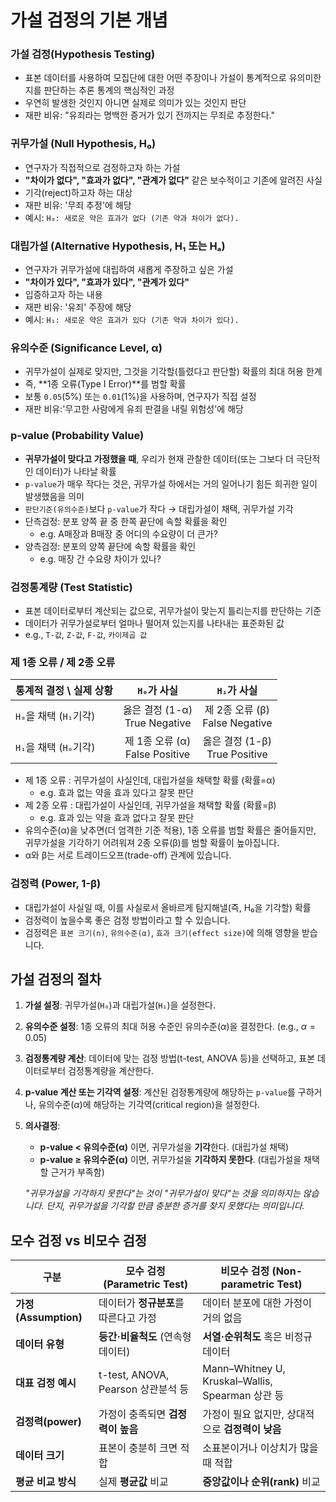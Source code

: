 
# 가설 검정의 기본 개념

### 가설 검정(Hypothesis Testing)
- 표본 데이터를 사용하여 모집단에 대한 어떤 주장이나 가설이 통계적으로 유의미한지를 판단하는 추론 통계의 핵심적인 과정
- 우연히 발생한 것인지 아니면 실제로 의미가 있는 것인지 판단
- 재판 비유: "유죄라는 명백한 증거가 있기 전까지는 무죄로 추정한다."

### 귀무가설 (Null Hypothesis, H₀)
- 연구자가 직접적으로 검정하고자 하는 가설
- **"차이가 없다", "효과가 없다", "관계가 없다"** 같은 보수적이고 기존에 알려진 사실
- 기각(reject)하고자 하는 대상
- 재판 비유: '무죄 추정'에 해당
- 예시: `H₀: 새로운 약은 효과가 없다 (기존 약과 차이가 없다).`

### 대립가설 (Alternative Hypothesis, H₁ 또는 Hₐ)
- 연구자가 귀무가설에 대립하여 새롭게 주장하고 싶은 가설
- **"차이가 있다", "효과가 있다", "관계가 있다"**
- 입증하고자 하는 내용
- 재판 비유: '유죄' 주장에 해당
- 예시: `H₁: 새로운 약은 효과가 있다 (기존 약과 차이가 있다).`

### 유의수준 (Significance Level, α)
- 귀무가설이 실제로 맞지만, 그것을 기각할(틀렸다고 판단할) 확률의 최대 허용 한계
- 즉, **1종 오류(Type I Error)**를 범할 확률
- 보통 `0.05`(5%) 또는 `0.01`(1%)을 사용하며, 연구자가 직접 설정
- 재판 비유:'무고한 사람에게 유죄 판결을 내릴 위험성'에 해당

### p-value (Probability Value)
- **귀무가설이 맞다고 가정했을 때**, 우리가 현재 관찰한 데이터(또는 그보다 더 극단적인 데이터)가 나타날 확률
- `p-value`가 매우 작다는 것은, 귀무가설 하에서는 거의 일어나기 힘든 희귀한 일이 발생했음을 의미
- `판단기준(유의수준)`보다 `p-value`가 작다 → 대립가설이 채택, 귀무가설 기각
- 단측검정: 분포 양쪽 끝 중 한쪽 끝단에 속할 확률을 확인
    - e.g. A매장과 B매장 중 어디의 수요량이 더 큰가?
- 양측검정: 분포의 양쪽 끝단에 속할 확률을 확인
    - e.g. 매장 간 수요량 차이가 있나?

### 검정통계량 (Test Statistic)
- 표본 데이터로부터 계산되는 값으로, 귀무가설이 맞는지 틀리는지를 판단하는 기준
- 데이터가 귀무가설로부터 얼마나 떨어져 있는지를 나타내는 표준화된 값
- e.g., `T-값`, `Z-값`, `F-값`, `카이제곱 값`

### 제 1종 오류 / 제 2종 오류

| 통계적 결정 \ 실제 상황 | `H₀`가 사실                       | `H₁`가 사실                       |
| :---------------------- | :-------------------------------: | :-------------------------------: |
| `H₀`을 채택 (`H₁`기각)  | 옳은 결정 (1-α)<br>True Negative  | 제 2종 오류 (β)<br>False Negative |
| `H₁`을 채택 (`H₀`기각)  | 제 1종 오류 (α)<br>False Positive | 옳은 결정 (1-β)<br>True Positive  |
- 제 1종 오류 : 귀무가설이 사실인데, 대립가설을 채택할 확률 (확률=α)
    - e.g. 효과 없는 약을 효과 있다고 잘못 판단
- 제 2종 오류 : 대립가설이 사실인데, 귀무가설을 채택할 확률 (확률=β)
    - e.g. 효과 있는 약을 효과 없다고 잘못 판단
- 유의수준(α)을 낮추면(더 엄격한 기준 적용), 1종 오류를 범할 확률은 줄어들지만, 귀무가설을 기각하기 어려워져 2종 오류(β)를 범할 확률이 높아집니다.
- α와 β는 서로 트레이드오프(trade-off) 관계에 있습니다.

### 검정력 (Power, 1-β)
- 대립가설이 사실일 때, 이를 사실로서 올바르게 탐지해낼(즉, H₀을 기각할) 확률
- 검정력이 높을수록 좋은 검정 방법이라고 할 수 있습니다.
- 검정력은 `표본 크기(n)`, `유의수준(α)`, `효과 크기(effect size)`에 의해 영향을 받습니다.

## 가설 검정의 절차

1.  **가설 설정**: 귀무가설(`H₀`)과 대립가설(`H₁`)을 설정한다.
2.  **유의수준 설정**: 1종 오류의 최대 허용 수준인 유의수준($α$)을 결정한다. (e.g., $α = 0.05$)
3.  **검정통계량 계산**: 데이터에 맞는 검정 방법(t-test, ANOVA 등)을 선택하고, 표본 데이터로부터 검정통계량을 계산한다.
4.  **p-value 계산 또는 기각역 설정**: 계산된 검정통계량에 해당하는 `p-value`를 구하거나, 유의수준($α$)에 해당하는 기각역(critical region)을 설정한다.
5.  **의사결정**: 
    - **p-value < 유의수준(α)** 이면, 귀무가설을 **기각**한다. (대립가설 채택)
    - **p-value ≥ 유의수준(α)** 이면, 귀무가설을 **기각하지 못한다**. (대립가설을 채택할 근거가 부족함)

    *"귀무가설을 기각하지 못한다"는 것이 "귀무가설이 맞다"는 것을 의미하지는 않습니다. 단지, 귀무가설을 기각할 만큼 충분한 증거를 찾지 못했다는 의미입니다.*

## 모수 검정 vs 비모수 검정

| 구분                 | 모수 검정 (Parametric Test)       | 비모수 검정 (Non-parametric Test)                  |
| ------------------ | ----------------------------- | --------------------------------------------- |
| **가정(Assumption)** | 데이터가 **정규분포**를 따른다고 가정        | 데이터 분포에 대한 가정이 거의 없음                          |
| **데이터 유형**         | **등간·비율척도** (연속형 데이터)         | **서열·순위척도** 혹은 비정규 데이터                        |
| **대표 검정 예시**       | t-test, ANOVA, Pearson 상관분석 등 | Mann–Whitney U, Kruskal–Wallis, Spearman 상관 등 |
| **검정력(power)**     | 가정이 충족되면 **검정력이 높음**          | 가정이 필요 없지만, 상대적으로 **검정력이 낮음**                 |
| **데이터 크기**         | 표본이 충분히 크면 적합                 | 소표본이거나 이상치가 많을 때 적합                           |
| **평균 비교 방식**       | 실제 **평균값** 비교                 | **중앙값이나 순위(rank)** 비교                         |
